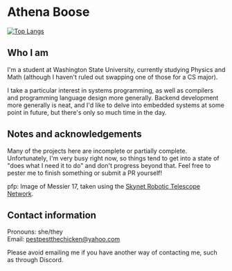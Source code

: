 # Athena Boose

[![Top Langs](https://github-readme-stats.vercel.app/api/top-langs/?username=chickenspaceprogram&exclude_repo=wsu-game-jam-2024&bg_color=00000000)](https://github.com/anuraghazra/github-readme-stats)

## Who I am

I'm a student at Washington State University, currently studying Physics and Math (although I haven't ruled out swapping one of those for a CS major).

I take a particular interest in systems programming, as well as compilers and programming language design more generally. Backend development more generally is neat, and I'd like to delve into embedded systems at some point in future, but there's only so much time in the day.

## Notes and acknowledgements

Many of the projects here are incomplete or partially complete. Unfortunately, I'm very busy right now, so things tend to get into a state of "does what I need it to do" and don't progress beyond that. Feel free to pester me to finish something or submit a PR yourself!

pfp: Image of Messier 17, taken using the [Skynet Robotic Telescope Network](https://skynet.unc.edu/).

## Contact information

Pronouns: she/they\
Email: <pestpestthechicken@yahoo.com>

Please avoid emailing me if you have another way of contacting me, such as through Discord.

